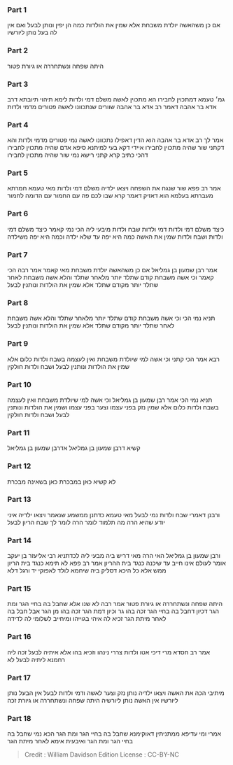 
### Part 1
אם כן משהאשה יולדת משבחת אלא שמין את הולדות כמה הן יפין ונותן לבעל ואם אין לה בעל נותן ליורשיו

### Part 2
היתה שפחה ונשתחררה או גיורת פטור

### Part 3
גמ׳ טעמא דמתכוין לחבירו הא מתכוין לאשה משלם דמי ולדות לימא תיהוי תיובתא דרב אדא בר אהבה דאמר רב אדא בר אהבה שוורים שנתכוונו לאשה פטורים מדמי ולדות

### Part 4
אמר לך רב אדא בר אהבה הוא הדין דאפילו נתכוונו לאשה נמי פטורים מדמי ולדות והא דקתני שור שהיה מתכוין לחבירו איידי דקא בעי למיתנא סיפא אדם שהיה מתכוין לחבירו דהכי כתיב קרא קתני רישא נמי שור שהיה מתכוין לחבירו

### Part 5
אמר רב פפא שור שנגח את השפחה ויצאו ילדיה משלם דמי ולדות מאי טעמא חמרתא מעברתא בעלמא הוא דאזיק דאמר קרא שבו לכם פה עם החמור עם הדומה לחמור

### Part 6
כיצד משלם דמי ולדות דמי ולדות שבח ולדות מיבעי ליה הכי נמי קאמר כיצד משלם דמי ולדות ושבח ולדות שמין את האשה כמה היא יפה עד שלא ילדה וכמה היא יפה משילדה

### Part 7
אמר רבן שמעון בן גמליאל אם כן משהאשה יולדת משבחת מאי קאמר אמר רבה הכי קאמר וכי אשה משבחת קודם שתלד יותר מלאחר שתלד והלא אשה משבחת לאחר שתלד יותר מקודם שתלד אלא שמין את הולדות ונותנין לבעל

### Part 8
תניא נמי הכי וכי אשה משבחת קודם שתלד יותר מלאחר שתלד והלא אשה משבחת לאחר שתלד יותר מקודם שתלד אלא שמין את הולדות ונותנין לבעל

### Part 9
רבא אמר הכי קתני וכי אשה למי שיולדת משבחת ואין לעצמה בשבח ולדות כלום אלא שמין את הולדות ונותנין לבעל ושבח ולדות חולקין

### Part 10
תניא נמי הכי אמר רבן שמעון בן גמליאל וכי אשה למי שיולדת משבחת ואין לעצמה בשבח ולדות כלום אלא שמין נזק בפני עצמו וצער בפני עצמו ושמין את הולדות ונותנין לבעל ושבח ולדות חולקין

### Part 11
קשיא דרבן שמעון בן גמליאל אדרבן שמעון בן גמליאל

### Part 12
לא קשיא כאן במבכרת כאן בשאינה מבכרת

### Part 13
ורבנן דאמרי שבח ולדות נמי לבעל מאי טעמא כדתנן ממשמע שנאמר ויצאו ילדיה איני יודע שהיא הרה מה תלמוד לומר הרה לומר לך שבח הריון לבעל

### Part 14
ורבן שמעון בן גמליאל האי הרה מאי דריש ביה מבעי ליה לכדתניא רבי אליעזר בן יעקב אומר לעולם אינו חייב עד שיכנה כנגד בית ההריון אמר רב פפא לא תימא כנגד בית הריון ממש אלא כל היכא דסליק ביה שיחמא לולד לאפוקי יד ורגל דלא

### Part 15
היתה שפחה ונשתחררה או גיורת פטור אמר רבה לא שנו אלא שחבל בה בחיי הגר ומת הגר דכיון דחבל בה בחיי הגר זכה בהו גר וכיון דמת הגר זכה בהו מן הגר אבל חבל בה לאחר מיתת הגר זכיא לה איהי בגוייהו ומיחייב לשלומי לה לדידה

### Part 16
אמר רב חסדא מרי דיכי אטו ולדות צררי נינהו וזכיא בהו אלא איתיה לבעל זכה ליה רחמנא ליתיה לבעל לא

### Part 17
מיתיבי הכה את האשה ויצאו ילדיה נותן נזק וצער לאשה ודמי ולדות לבעל אין הבעל נותן ליורשיו אין האשה נותן ליורשיה היתה שפחה ונשתחררה או גיורת זכה

### Part 18
אמרי ומי עדיפא ממתניתין דאוקימנא שחבל בה בחיי הגר ומת הגר הכא נמי שחבל בה בחיי הגר ומת הגר ואיבעית אימא לאחר מיתת הגר

>Credit : William Davidson Edition
>License : CC-BY-NC